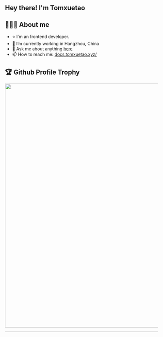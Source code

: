 ## Hey there! I'm Tomxuetao

## 👨🏻‍💻 About me
- ⭐ I'm an frontend developer.
- 🔭 I’m currently working in Hangzhou, China
- 💬 Ask me about anything [here](https://github.com/Tomxuetao/Tomxuetao/issues)
- 📫 How to reach me: [docs.tomxuetao.xyz/]([https://tomxuetao.xyz](https://docs.tomxuetao.xyz/))

## 🏆 Github Profile Trophy

<a href="https://github.com/ryo-ma/github-profile-trophy">
  <img width=800 src="https://github-profile-trophy.vercel.app/?username=Tomxuetao&row=1&theme=flat&no-frame=true" alt=""/>
</a>

---
